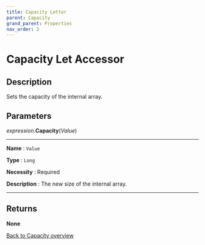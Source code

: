 ```yaml
---
title: Capacity Letter
parent: Capacity
grand_parent: Properties
nav_order: 2
---
```


# Capacity Let Accessor 

## Description
Sets the capacity of the internal array.
## Parameters

*expression*.**Capacity**(*Value*)

---

**Name** 
: `Value`

**Type**
: `Long`

**Necessity**
: Required

**Description**
: The new size of the internal array. 

---

## Returns

****None****

[Back to Capacity overview](https://senipah.github.io/VBA-Better-Array/api/properties/capacity/Capacity)